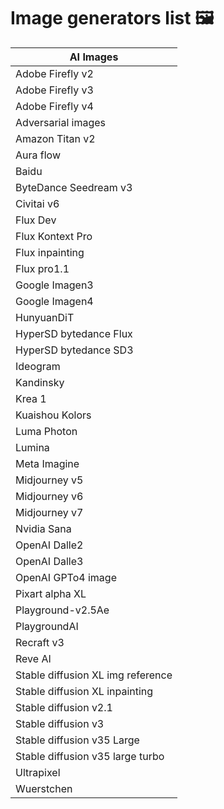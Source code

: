 
# Image generators list :framed_picture:

| AI Images      |
|-------------------------------|
| Adobe Firefly v2              |
| Adobe Firefly v3              |
| Adobe Firefly v4              |
| Adversarial images            |
| Amazon Titan v2               |
| Aura flow                     |
| Baidu                         |
| ByteDance Seedream v3         |
| Civitai v6                    |
| Flux Dev                      |
| Flux Kontext Pro              |
| Flux inpainting               |
| Flux pro1.1                   |
| Google Imagen3                |
| Google Imagen4                |
| HunyuanDiT                    |
| HyperSD bytedance Flux        |
| HyperSD bytedance SD3         |
| Ideogram                      |
| Kandinsky                     |
| Krea 1                        |
| Kuaishou Kolors               |
| Luma Photon                   |
| Lumina                        |
| Meta Imagine                  |
| Midjourney v5                 |
| Midjourney v6                 |
| Midjourney v7                 |
| Nvidia Sana                   |
| OpenAI Dalle2                 |
| OpenAI Dalle3                 |
| OpenAI GPTo4 image            |
| Pixart alpha XL               |
| Playground-v2.5Ae             |
| PlaygroundAI                  |
| Recraft v3                    |
| Reve AI                       |
| Stable diffusion XL img reference |
| Stable diffusion XL inpainting     |
| Stable diffusion v2.1         |
| Stable diffusion v3           |
| Stable diffusion v35 Large    |
| Stable diffusion v35 large turbo |
| Ultrapixel                    |
| Wuerstchen                    |
